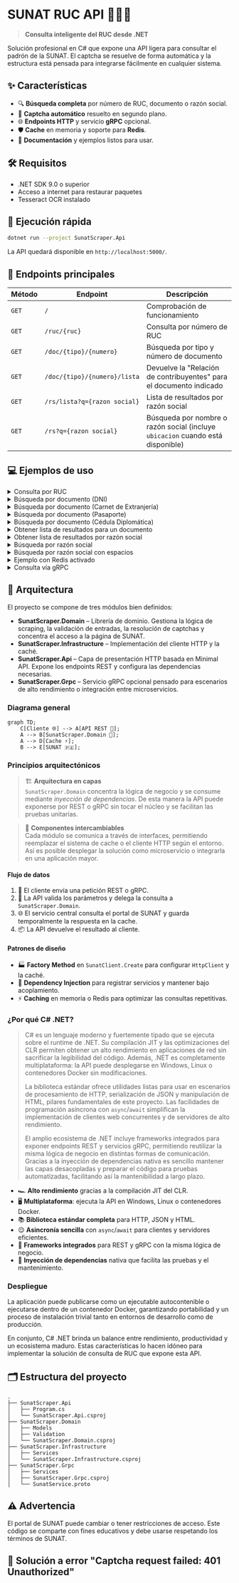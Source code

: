 # SUNAT RUC API 🚀🇵🇪

> **Consulta inteligente del RUC desde .NET**

Solución profesional en C# que expone una API ligera para consultar el padrón
de la SUNAT. El captcha se resuelve de forma automática y la estructura está
pensada para integrarse fácilmente en cualquier sistema.

## ✨ Características
- 🔍 **Búsqueda completa** por número de RUC, documento o razón social.
- 🤖 **Captcha automático** resuelto en segundo plano.
- 🌐 **Endpoints HTTP** y servicio **gRPC** opcional.
- 🛡️ **Cache** en memoria y soporte para **Redis**.
- 📄 **Documentación** y ejemplos listos para usar.

## 🛠️ Requisitos
- .NET SDK 9.0 o superior
- Acceso a internet para restaurar paquetes
- Tesseract OCR instalado

## 🚀 Ejecución rápida
```bash
dotnet run --project SunatScraper.Api
```
La API quedará disponible en `http://localhost:5000/`.

## 📁 Endpoints principales

| Método | Endpoint | Descripción |
|--------|----------|-------------|
| `GET`  | `/` | Comprobación de funcionamiento |
| `GET`  | `/ruc/{ruc}` | Consulta por número de RUC |
| `GET`  | `/doc/{tipo}/{numero}` | Búsqueda por tipo y número de documento |
| `GET`  | `/doc/{tipo}/{numero}/lista` | Devuelve la "Relación de contribuyentes" para el documento indicado |
| `GET`  | `/rs/lista?q={razon social}` | Lista de resultados por razón social |
| `GET`  | `/rs?q={razon social}` | Búsqueda por nombre o razón social (incluye `ubicacion` cuando está disponible) |

## 💻 Ejemplos de uso

<details>
<summary>Consulta por RUC</summary>

```bash
curl http://localhost:5000/ruc/20100113774
```
</details>

<details>
<summary>Búsqueda por documento (DNI)</summary>

```bash
curl http://localhost:5000/doc/1/73870570
```
</details>

<details>
<summary>Búsqueda por documento (Carnet de Extranjería)</summary>

```bash
curl http://localhost:5000/doc/4/X12345678
```
</details>

<details>
<summary>Búsqueda por documento (Pasaporte)</summary>

```bash
curl http://localhost:5000/doc/7/AB123456
```
</details>

<details>
<summary>Búsqueda por documento (Cédula Diplomática)</summary>

```bash
curl http://localhost:5000/doc/A/CD12345
```
</details>

<details>
<summary>Obtener lista de resultados para un documento</summary>

```bash
curl http://localhost:5000/doc/1/73870570/lista
```
</details>

<details>
<summary>Obtener lista de resultados por razón social</summary>

```bash
curl "http://localhost:5000/rs/lista?q=ACME"
```
</details>

<details>
<summary>Búsqueda por razón social</summary>

```bash
curl "http://localhost:5000/rs?q=ACME"
```
</details>

<details>
<summary>Búsqueda por razón social con espacios</summary>

```bash
curl "http://localhost:5000/rs?q=LOS%20POLLOS%20HERMANOS"
```
</details>

<details>
<summary>Ejemplo con Redis activado</summary>

```bash
Redis=localhost:6379 dotnet run --project SunatScraper.Api
curl http://localhost:5000/ruc/20100113774
```
</details>

<details>
<summary>Consulta vía gRPC</summary>

```bash
grpcurl -d '{"ruc":"20100113774"}' -plaintext localhost:5000 Sunat/GetByRuc
```
</details>

## 📄 Arquitectura
El proyecto se compone de tres módulos bien definidos:
- **SunatScraper.Domain** – Librería de dominio. Gestiona la lógica de scraping, la validación de entradas, la resolución de captchas y concentra el acceso a la página de SUNAT.
- **SunatScraper.Infrastructure** – Implementación del cliente HTTP y la caché.
- **SunatScraper.Api** – Capa de presentación HTTP basada en Minimal API. Expone los endpoints REST y configura las dependencias necesarias.
- **SunatScraper.Grpc** – Servicio gRPC opcional pensado para escenarios de alto rendimiento o integración entre microservicios.

### Diagrama general

```mermaid
graph TD;
    C[Cliente 🌐] --> A[API REST 🚀];
    A --> B[SunatScraper.Domain 🧐];
    A --> D[Cache ⚡];
    B --> E[SUNAT 🇵🇪];
```

### Principios arquitectónicos
> 🏗️ **Arquitectura en capas**  
> `SunatScraper.Domain` concentra la lógica de negocio y se consume mediante
> *inyección de dependencias*. De esta manera la API puede exponerse por REST o
> gRPC sin tocar el núcleo y se facilitan las pruebas unitarias.

> 🔌 **Componentes intercambiables**  
> Cada módulo se comunica a través de interfaces, permitiendo reemplazar el
> sistema de cache o el cliente HTTP según el entorno. Así es posible desplegar
> la solución como microservicio o integrarla en una aplicación mayor.

#### Flujo de datos
1. 📨 El cliente envía una petición REST o gRPC.
2. 🛂 La API valida los parámetros y delega la consulta a `SunatScraper.Domain`.
3. 🌐 El servicio central consulta el portal de SUNAT y guarda temporalmente la respuesta en la cache.
4. 📦 La API devuelve el resultado al cliente.

#### Patrones de diseño
- 🏭 **Factory Method** en `SunatClient.Create` para configurar `HttpClient` y la caché.
- 🧩 **Dependency Injection** para registrar servicios y mantener bajo acoplamiento.
- ⚡ **Caching** en memoria o Redis para optimizar las consultas repetitivas.

### ¿Por qué C# .NET?

> C# es un lenguaje moderno y fuertemente tipado que se ejecuta sobre el runtime de .NET. Su compilación JIT y las optimizaciones del CLR permiten obtener un alto rendimiento en aplicaciones de red sin sacrificar la legibilidad del código. Además, .NET es completamente multiplataforma: la API puede desplegarse en Windows, Linux o contenedores Docker sin modificaciones.
>
> La biblioteca estándar ofrece utilidades listas para usar en escenarios de procesamiento de HTTP, serialización de JSON y manipulación de HTML, pilares fundamentales de este proyecto. Las facilidades de programación asíncrona con `async`/`await` simplifican la implementación de clientes web concurrentes y de servidores de alto rendimiento.
>
> El amplio ecosistema de .NET incluye frameworks integrados para exponer endpoints REST y servicios gRPC, permitiendo reutilizar la misma lógica de negocio en distintas formas de comunicación. Gracias a la inyección de dependencias nativa es sencillo mantener las capas desacopladas y preparar el código para pruebas automatizadas, facilitando así la mantenibilidad a largo plazo.

- 🏎️ **Alto rendimiento** gracias a la compilación JIT del CLR.
- 🖥️ **Multiplataforma**: ejecuta la API en Windows, Linux o contenedores Docker.
- 📚 **Biblioteca estándar completa** para HTTP, JSON y HTML.
- 😌 **Asincronía sencilla** con `async`/`await` para clientes y servidores eficientes.
- 🔌 **Frameworks integrados** para REST y gRPC con la misma lógica de negocio.
- 🔧 **Inyección de dependencias** nativa que facilita las pruebas y el mantenimiento.

### Despliegue
La aplicación puede publicarse como un ejecutable autocontenible o ejecutarse
dentro de un contenedor Docker, garantizando portabilidad y un proceso de
instalación trivial tanto en entornos de desarrollo como de producción.

En conjunto, C# .NET brinda un balance entre rendimiento, productividad y un
ecosistema maduro. Estas características lo hacen idóneo para implementar la
solución de consulta de RUC que expone esta API.

## 🗂 Estructura del proyecto
```text
.
├── SunatScraper.Api
│   ├── Program.cs
│   └── SunatScraper.Api.csproj
├── SunatScraper.Domain
│   ├── Models
│   ├── Validation
│   └── SunatScraper.Domain.csproj
├── SunatScraper.Infrastructure
│   ├── Services
│   └── SunatScraper.Infrastructure.csproj
├── SunatScraper.Grpc
│   ├── Services
│   ├── SunatScraper.Grpc.csproj
│   └── SunatService.proto
```

## ⚠️ Advertencia
El portal de SUNAT puede cambiar o tener restricciones de acceso. Este código se comparte con fines educativos y debe usarse respetando los términos de SUNAT.

## 🔘 Solución a error "Captcha request failed: 401 Unauthorized"
